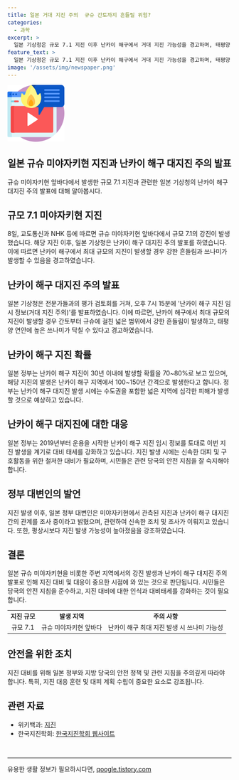 ```yaml
---
title: 일본 거대 지진 주의  규슈 간토까지 흔들릴 위험?
categories:
  - 과학
excerpt: >
  일본 기상청은 규모 7.1 지진 이후 난카이 해구에서 거대 지진 가능성을 경고하며, 태평양 연안에 높은 쓰나미 우려를 밝혔다. 일본 정부는 30년 안에 발생 확률을 70-80%로 평가하고, 이번 발표는 처음이라고 한다. 난카이 해구 대지진 발생 시 사망자 23만여 명, 실종자도 예상되며 건물 피해도 우려된다. 현지에서는 이번 지진과 난카이 해구 대지진 간의 관련성을 조사 중이며, 전문가는 거대 지진 발생 가능성이 상대적으로 높아졌다고 설명했다.
feature_text: >
  일본 기상청은 규모 7.1 지진 이후 난카이 해구에서 거대 지진 가능성을 경고하며, 태평양 연안에 높은 쓰나미 우려를 밝혔다. 일본 정부는 30년 안에 발생 확률을 70-80%로 평가하고, 이번 발표는 처음이라고 한다. 난카이 해구 대지진 발생 시 사망자 23만여 명, 실종자도 예상되며 건물 피해도 우려된다. 현지에서는 이번 지진과 난카이 해구 대지진 간의 관련성을 조사 중이며, 전문가는 거대 지진 발생 가능성이 상대적으로 높아졌다고 설명했다.
image: '/assets/img/newspaper.png'
---
```


<p><img src="/assets/img/news.png" alt="rentncar 속보" /></p>

<h2>일본 규슈 미야자키현 지진과 난카이 해구 대지진 주의 발표</h2>

<p data-ke-size="size16">규슈 미야자키현 앞바다에서 발생한 규모 7.1 지진과 관련한 일본 기상청의 난카이 해구 대지진 주의 발표에 대해 알아봅시다.</p>

<h2 data-ke-size="size26">규모 7.1 미야자키현 지진</h2>

<p>8일, 교도통신과 NHK 등에 따르면 규슈 미야자키현 앞바다에서 규모 7.1의 강진이 발생했습니다. 해당 지진 이후, 일본 기상청은 난카이 해구 대지진 주의 발표를 하였습니다. 이에 따르면 난카이 해구에서 최대 규모의 지진이 발생할 경우 강한 흔들림과 쓰나미가 발생할 수 있음을 경고하였습니다.</p>

<h2 data-ke-size="size26">난카이 해구 대지진 주의 발표</h2>

<p>일본 기상청은 전문가들과의 평가 검토회를 거쳐, 오후 7시 15분에 '난카이 해구 지진 임시 정보(거대 지진 주의)'를 발표하였습니다. 이에 따르면, 난카이 해구에서 최대 규모의 지진이 발생할 경우 간토부터 규슈에 걸친 넓은 범위에서 강한 흔들림이 발생하고, 태평양 연안에 높은 쓰나미가 닥칠 수 있다고 경고하였습니다.</p>

<h2 data-ke-size="size26">난카이 해구 지진 확률</h2>

<p>일본 정부는 난카이 해구 지진이 30년 이내에 발생할 확률을 70~80%로 보고 있으며, 해당 지진의 발생은 난카이 해구 지역에서 100~150년 간격으로 발생한다고 합니다. 정부는 난카이 해구 대지진 발생 시에는 수도권을 포함한 넓은 지역에 심각한 피해가 발생할 것으로 예상하고 있습니다.</p>

<h2 data-ke-size="size26">난카이 해구 대지진에 대한 대응</h2>

<p>일본 정부는 2019년부터 운용을 시작한 난카이 해구 지진 임시 정보를 토대로 이번 지진 발생을 계기로 대비 태세를 강화하고 있습니다. 지진 발생 시에는 신속한 대피 및 구호활동을 위한 철저한 대비가 필요하며, 시민들은 관련 당국의 안전 지침을 잘 숙지해야 합니다.</p>

<h2 data-ke-size="size26">정부 대변인의 발언</h2>

<p>지진 발생 이후, 일본 정부 대변인은 미야자키현에서 관측된 지진과 난카이 해구 대지진 간의 관계를 조사 중이라고 밝혔으며, 관련하여 신속한 조치 및 조사가 이뤄지고 있습니다. 또한, 평상시보다 지진 발생 가능성이 높아졌음을 강조하였습니다.</p>

<h2 data-ke-size="size26">결론</h2>

<p>일본 규슈 미야자키현을 비롯한 주변 지역에서의 강진 발생과 난카이 해구 대지진 주의 발표로 인해 지진 대비 및 대응이 중요한 시점에 와 있는 것으로 판단됩니다. 시민들은 당국의 안전 지침을 준수하고, 지진 대비에 대한 인식과 대비태세를 강화하는 것이 필요합니다.</p>

<table>
  <tr>
    <td style="text-align: center; height: 17px;"><b>지진 규모</b></td>
    <td style="text-align: center; height: 17px;"><b>발생 지역</b></td>
    <td style="text-align: center; height: 17px;"><b>주의 사항</b></td>
  </tr>
  <tr>
    <td style="text-align: center; height: 17px;">규모 7.1</td>
    <td style="text-align: center; height: 17px;">규슈 미야자키현 앞바다</td>
    <td style="text-align: center; height: 17px;">난카이 해구 최대 지진 발생 시 쓰나미 가능성</td>
  </tr>
</table>

<h2 data-ke-size="size26">안전을 위한 조치</h2>

<p>지진 대비를 위해 일본 정부와 지방 당국의 안전 정책 및 관련 지침을 주의깊게 따라야 합니다. 특히, 지진 대응 훈련 및 대피 계획 수립이 중요한 요소로 강조됩니다.</p>

<h2 data-ke-size="size26">관련 자료</h2>

<ul>
  <li>위키백과: <a href="https://ko.wikipedia.org/wiki/%EC%A7%80%EC%A7%84" target="_blank">지진</a></li>
  <li>한국지진학회: <a href="https://www.k-see.or.kr/" target="_blank">한국지진학회 웹사이트</a></li>
</ul>

<p data-ke-size="size16">&nbsp;</p>

<hr>
유용한 생활 정보가 필요하시다면, <a href="https://qoogle.tistory.com" rel="dofollow">qoogle.tistory.com</a>


